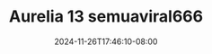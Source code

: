 --- 
title: "Aurelia 13 semuaviral666"
description: "download   Aurelia 13 semuaviral666 simontok full vidio  "
date: 2024-11-26T17:46:10-08:00
file_code: "6ddjsnzk1ivl"
draft: false
cover: "h7o6uglan87bkqn3.jpg"
tags: ["Aurelia", "bokep-indo", "bokep-viral", "bokep-ig"]
length: 125
fld_id: "1391233"
foldername: "AureliaViral"
categories: ["AureliaViral"]
views: 46
---